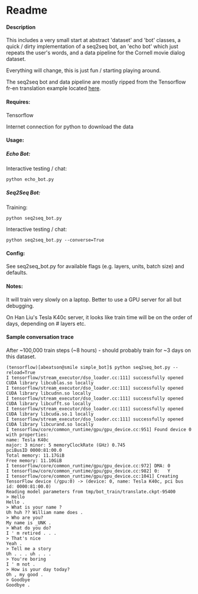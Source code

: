 # Readme

#### Description
This includes a very small start at abstract 'dataset' and 'bot' classes, a quick / dirty implementation of a seq2seq bot,
 an 'echo bot' which just repeats the user's words, and
a data pipeline for the Cornell movie dialog dataset.

Everything will change, this is just fun / starting playing around.

The seq2seq bot and data pipeline are mostly ripped from the Tensorflow fr-en translation example located [here](https://github.com/tensorflow/tensorflow/tree/master/tensorflow/models/rnn "rnn").

#### Requires:
Tensorflow

Internet connection for python to download the data

#### Usage:

##### Echo Bot:

Interactive testing / chat:

    python echo_bot.py

##### Seq2Seq Bot:

Training:

    python seq2seq_bot.py

Interactive testing / chat:

    python seq2seq_bot.py --converse=True
    
#### Config:

See seq2seq\_bot.py for available flags (e.g. layers, units, batch size) and defaults.

#### Notes:
It will train very slowly on a laptop. Better to use a GPU server for all but debugging.

On Han Liu's Tesla K40c server, it looks like train time will be on the order of days, depending on # layers etc.

#### Sample conversation trace
After ~100,000 train steps (~8 hours) - should probably train for ~3 days on this dataset.

    (tensorflow)[abeatson@smile simple_bot]$ python seq2seq_bot.py --reload=True
    I tensorflow/stream_executor/dso_loader.cc:111] successfully opened CUDA library libcublas.so locally
    I tensorflow/stream_executor/dso_loader.cc:111] successfully opened CUDA library libcudnn.so locally
    I tensorflow/stream_executor/dso_loader.cc:111] successfully opened CUDA library libcufft.so locally
    I tensorflow/stream_executor/dso_loader.cc:111] successfully opened CUDA library libcuda.so.1 locally
    I tensorflow/stream_executor/dso_loader.cc:111] successfully opened CUDA library libcurand.so locally
    I tensorflow/core/common_runtime/gpu/gpu_device.cc:951] Found device 0 with properties:
    name: Tesla K40c
    major: 3 minor: 5 memoryClockRate (GHz) 0.745
    pciBusID 0000:81:00.0
    Total memory: 11.17GiB
    Free memory: 11.10GiB
    I tensorflow/core/common_runtime/gpu/gpu_device.cc:972] DMA: 0
    I tensorflow/core/common_runtime/gpu/gpu_device.cc:982] 0:   Y
    I tensorflow/core/common_runtime/gpu/gpu_device.cc:1041] Creating TensorFlow device (/gpu:0) -> (device: 0, name: Tesla K40c, pci bus id: 0000:81:00.0)
    Reading model parameters from tmp/bot_train/translate.ckpt-95400
    > Hello
    Hello .
    > What is your name ?
    Uh huh ?? William name does .
    > Who are you?
    My name is _UNK .
    > What do you do?
    I ' m retired . . .
    > That's nice
    Yeah .
    > Tell me a story
    Uh . . . uh . . .
    > You're boring
    I ' m not .
    > How is your day today?
    Oh , my good .
    > Goodbye
    Goodbye .


